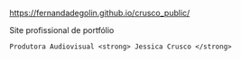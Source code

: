https://fernandadegolin.github.io/crusco_public/

<p> Site profissional de portfólio</p>

`Produtora Audiovisual <strong> Jessica Crusco </strong>`

